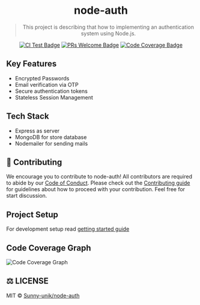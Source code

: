 <div align="center">

# node-auth

> This project is describing that how to implementing an authentication system using Node.js.

[![CI Test Badge](https://github.com/Sunny-unik/node-auth/actions/workflows/coverage.yml/badge.svg)](https://github.com/Sunny-unik/node-auth/actions/workflows/coverage.yml)
[![PRs Welcome Badge](https://img.shields.io/badge/PRs-welcome-brightgreen.svg)](https://github.com/Sunny-unik/node-auth)
[![Code Coverage Badge](https://codecov.io/gh/sunny-unik/node-auth/branch/master/graph/badge.svg)](https://app.codecov.io/gh/Sunny-unik/node-auth)

</div>

## Key Features

- Encrypted Passwords
- Email verification via OTP
- Secure authentication tokens
- Stateless Session Management

## Tech Stack

- Express as server
- MongoDB for store database
- Nodemailer for sending mails

## 🤝 Contributing

We encourage you to contribute to node-auth! All contributors are required to abide by our [Code of Conduct](./docs/Code-of-conduct.md). Please check out the [Contributing guide](./docs/Contributing.md) for guidelines about how to proceed with your contribution. Feel free for start discussion.

## Project Setup

For development setup read [getting started guide](./docs/Getting-started-guide.md)

## Code Coverage Graph

![Code Coverage Graph](https://codecov.io/gh/Sunny-unik/node-auth/graphs/sunburst.svg?token=TCC5TM04S0)

## ⚖️ LICENSE

MIT © [Sunny-unik/node-auth](LICENSE)
